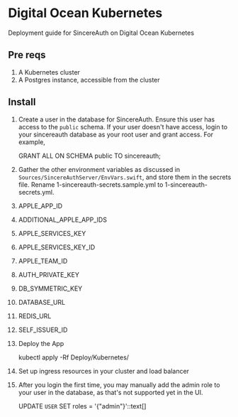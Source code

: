 # Digital Ocean Kubernetes

Deployment guide for SincereAuth on Digital Ocean Kubernetes

## Pre reqs

1. A Kubernetes cluster
2. A Postgres instance, accessible from the cluster

## Install

1. Create a user in the database for SincereAuth. Ensure this user has access to the `public` schema. If your user doesn't have access, login to your sincereauth database as your root user and grant access. For example,

    GRANT ALL ON SCHEMA public TO sincereauth;

2. Gather the other environment variables as discussed in `Sources/SincereAuthServer/EnvVars.swift`, and store them in the secrets file. Rename 1-sincereauth-secrets.sample.yml to 1-sincereauth-secrets.yml.

  1. APPLE_APP_ID
  2. ADDITIONAL_APPLE_APP_IDS
  3. APPLE_SERVICES_KEY
  4. APPLE_SERVICES_KEY_ID
  5. APPLE_TEAM_ID
  6. AUTH_PRIVATE_KEY
  7. DB_SYMMETRIC_KEY
  8. DATABASE_URL
  9. REDIS_URL
 10. SELF_ISSUER_ID

3. Deploy the App

    kubectl apply -Rf Deploy/Kubernetes/

4. Set up ingress resources in your cluster and load balancer

5. After you login the first time, you may manually add the admin role to your user in the database, as that's not supported yet in the UI.

    UPDATE `USER` SET roles = '{"admin"}'::text[]
